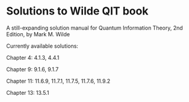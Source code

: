 # Solutions to Wilde QIT book

A still-expanding solution manual for Quantum Information Theory, 2nd Edition, by Mark M. Wilde

Currently available solutions:

Chapter 4: 4.1.3, 4.4.1

Chapter 9: 9.1.6, 9.1.7

Chapter 11: 11.6.9, 11.7.1, 11.7.5, 11.7.6, 11.9.2

Chapter 13: 13.5.1
